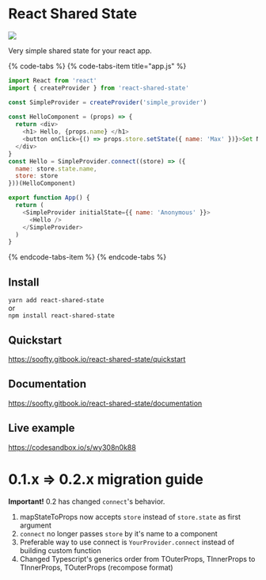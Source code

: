 # React Shared State

<a href="https://travis-ci.org/soofty/react-shared-state"><img src="https://travis-ci.org/soofty/react-shared-state.svg?branch=master" /></a>

Very simple shared state for your react app.

{% code-tabs %}
{% code-tabs-item title="app.js" %}
```javascript
import React from 'react'
import { createProvider } from 'react-shared-state'

const SimpleProvider = createProvider('simple_provider')
 
const HelloComponent = (props) => {
  return <div>
    <h1> Hello, {props.name} </h1>
    <button onClick={() => props.store.setState({ name: 'Max' })}>Set Name</button>
  </div>
}
const Hello = SimpleProvider.connect((store) => ({ 
  name: store.state.name,
  store: store 
}))(HelloComponent)

export function App() {
  return (
    <SimpleProvider initialState={{ name: 'Anonymous' }}>
      <Hello />
    </SimpleProvider>
  )
}
```
{% endcode-tabs-item %}
{% endcode-tabs %}

## Install  
   ```yarn add react-shared-state```   
   or   
   ```npm install react-shared-state```

## Quickstart  
https://soofty.gitbook.io/react-shared-state/quickstart
    
## Documentation  
https://soofty.gitbook.io/react-shared-state/documentation

## Live example  
https://codesandbox.io/s/wy308n0k88


# 0.1.x => 0.2.x migration guide

**Important!** 0.2 has changed `connect`'s behavior.

1. mapStateToProps now accepts `store` instead of `store.state` as first argument
2. `connect` no longer passes `store` by it's name to a component
3. Preferable way to use connect is `YourProvider.connect` instead of building custom function
4. Changed Typescript's generics order from TOuterProps, TInnerProps to TInnerProps, TOuterProps (recompose format)


